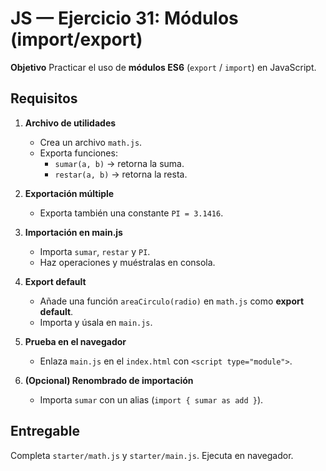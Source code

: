 # JS — Ejercicio 31: Módulos (import/export)

**Objetivo**
Practicar el uso de **módulos ES6** (`export` / `import`) en JavaScript.

## Requisitos

1. **Archivo de utilidades**

   - Crea un archivo `math.js`.
   - Exporta funciones:
     - `sumar(a, b)` → retorna la suma.
     - `restar(a, b)` → retorna la resta.

2. **Exportación múltiple**

   - Exporta también una constante `PI = 3.1416`.

3. **Importación en main.js**

   - Importa `sumar`, `restar` y `PI`.
   - Haz operaciones y muéstralas en consola.

4. **Export default**

   - Añade una función `areaCirculo(radio)` en `math.js` como **export default**.
   - Importa y úsala en `main.js`.

5. **Prueba en el navegador**

   - Enlaza `main.js` en el `index.html` con `<script type="module">`.

6. **(Opcional) Renombrado de importación**
   - Importa `sumar` con un alias (`import { sumar as add }`).

## Entregable

Completa `starter/math.js` y `starter/main.js`. Ejecuta en navegador.
